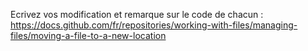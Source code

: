 Ecrivez vos modification et remarque sur le code de chacun :
https://docs.github.com/fr/repositories/working-with-files/managing-files/moving-a-file-to-a-new-location
